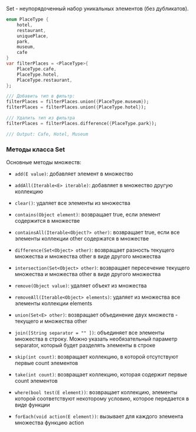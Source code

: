 
Set - неупорядоченный набор уникальных элементов (без дубликатов).

```dart
enum PlaceType {
	hotel,
	restaurant,
	uniquePlace,
	park,
	museum,
	cafe
}
var filterPlaces = <PlaceType>{
	PlaceType.cafe,
	PlaceType.hotel,
	PlaceType.restaurant,
};

/// Добавить тип в фильтр:
filterPlaces = filterPlaces.union({PlaceType.museum});
filterPlaces = filterPlaces.union({PlaceType.hotel});

/// Удалить тип из фильтра
filterPlaces = filterPlaces.difference({PlaceType.park});

/// Output: Cafe, Hotel, Museum
```
### Методы класса Set

Основные методы множеств:

- `add(E value)`: добавляет элемент в множество

- `addAll(Iterable<E> iterable)`: добавляет в множество другую коллекцию

- `clear()`: удаляет все элементы из множества

- `contains(Object element)`: возвращает true, если элемент содержится в множестве

- `containsAll(Iterable<Object?> other)`: возвращает true, если все элементы коллекции other содержатся в множестве

- `difference(Set<Object> other)`: возвращает разность текущего множества и множества other в виде другого множества

- `intersection(Set<Object> other)`: возвращает пересечение текущего множества и множества other в виде другого множества

- `remove(Object value)`: удаляет объект из множества

- `removeAll(Iterable<Object> elements)`: удаляет из множества все элементы коллекции elements

- `union(Set<E> other)`: возвращает объединение двух множеств - текущего и множества other

- `join([String separator = "" ])`: объединяет все элементы множества в строку. Можно указать необязательный параметр separator, который будет разделять элементы в строке

- `skip(int count)`: возвращает коллекцию, в которой отсутствуют первые count элементов

- `take(int count)`: возвращает коллекцию, которая содержит первые count элементов

- `where(bool test(E element))`: возвращает коллекцию, элементы которой соответствуют некоторому условию, которое передается в виде функции

- `forEach(void action(E element))`: вызывает для каждого элемента множества функцию action

